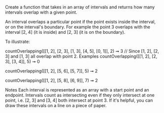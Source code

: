 Create a function that takes in an array of intervals and returns how many intervals overlap with a given point.

An interval overlaps a particular point if the point exists inside the interval, or on the interval's boundary. For example the point 3 overlaps with the interval [2, 4] (it is inside) and [2, 3] (it is on the boundary).

To illustrate:

countOverlapping([[1, 2], [2, 3], [1, 3], [4, 5], [0, 1]], 2) ➞ 3
// Since [1, 2], [2, 3] and [1, 3] all overlap with point 2.
Examples
countOverlapping([[1, 2], [2, 3], [3, 4]], 5) ➞ 0

countOverlapping([[1, 2], [5, 6], [5, 7]], 5) ➞ 2

countOverlapping([[1, 2], [5, 8], [6, 9]], 7) ➞ 2

Notes
Each interval is represented as an array with a start point and an endpoint.
Intervals count as intersecting even if they only intersect at one point, i.e. [2, 3] and [3, 4] both intersect at point 3.
If it's helpful, you can draw these intervals on a line on a piece of paper.